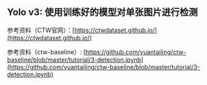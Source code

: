## Yolo v3: 使用训练好的模型对单张图片进行检测

参考资料（CTW官网）：[https://ctwdataset.github.io/](https://ctwdataset.github.io/)

参考资料（ctw-baseline）: [https://github.com/yuantailing/ctw-baseline/blob/master/tutorial/3-detection.ipynb](https://github.com/yuantailing/ctw-baseline/blob/master/tutorial/3-detection.ipynb)



